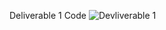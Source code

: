 Deliverable 1 Code
![Devliverable 1](https://user-images.githubusercontent.com/28196110/153791108-f3cc0ae5-de0e-4757-980c-49400b2e1613.jpg)
